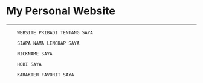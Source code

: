 # My Personal Website
--------------------------------------------------------------------------------


		WEBSITE PRIBADI TENTANG SAYA
		
		SIAPA NAMA LENGKAP SAYA

		NICKNAME SAYA

		HOBI SAYA

		KARAKTER FAVORIT SAYA


